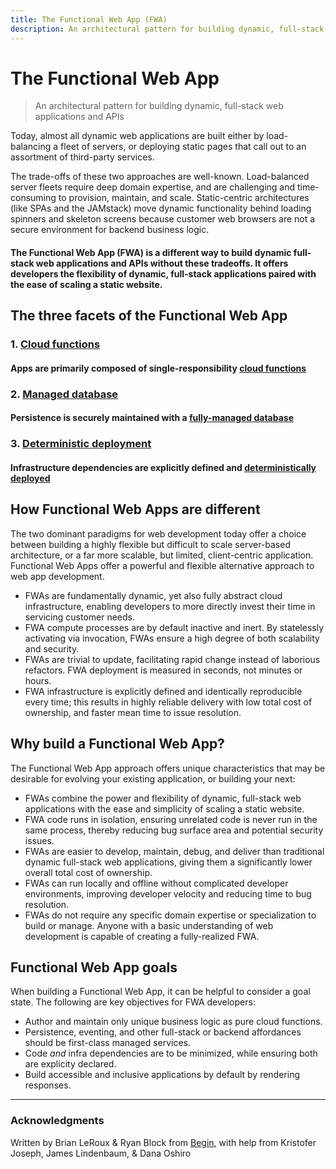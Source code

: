 ```yaml
---
title: The Functional Web App (FWA)
description: An architectural pattern for building dynamic, full-stack web applications and APIs
---
```

# The Functional Web App

> An architectural pattern for building dynamic, full-stack web applications and APIs

Today, almost all dynamic web applications are built either by load-balancing a fleet of servers, or deploying static pages that call out to an assortment of third-party services.

The trade-offs of these two approaches are well-known. Load-balanced server fleets require deep domain expertise, and are challenging and time-consuming to provision, maintain, and scale. Static-centric architectures (like SPAs and the JAMstack) move dynamic functionality behind loading spinners and skeleton screens because customer web browsers are not a secure environment for backend business logic.

#### The Functional Web App (FWA) is a different way to build dynamic full-stack web applications and APIs without these tradeoffs. It offers developers the flexibility of dynamic, full-stack applications paired with the ease of scaling a static website.


## The three facets of the Functional Web App

### 1. [Cloud functions](/cloud-functions)
#### Apps are primarily composed of single-responsibility [cloud functions](/cloud-functions)

### 2. [Managed database](/managed-database)
#### Persistence is securely maintained with a [fully-managed database](/managed-database)

### 3. [Deterministic deployment](/deterministic-deployment)
#### Infrastructure dependencies are explicitly defined and [deterministically deployed](/deterministic-deployment)


## How Functional Web Apps are different

The two dominant paradigms for web development today offer a choice between building a highly flexible but difficult to scale server-based architecture, or a far more scalable, but limited, client-centric application. Functional Web Apps offer a powerful and flexible alternative approach to web app development.

- FWAs are fundamentally dynamic, yet also fully abstract cloud infrastructure, enabling developers to more directly invest their time in servicing customer needs.
- FWA compute processes are by default inactive and inert. By statelessly activating via invocation, FWAs ensure a high degree of both scalability and security.
- FWAs are trivial to update, facilitating rapid change instead of laborious refactors. FWA deployment is measured in seconds, not minutes or hours.
- FWA infrastructure is explicitly defined and identically reproducible every time; this results in highly reliable delivery with low total cost of ownership, and faster mean time to issue resolution.


## Why build a Functional Web App?

The Functional Web App approach offers unique characteristics that may be desirable for evolving your existing application, or building your next:

- FWAs combine the power and flexibility of dynamic, full-stack web applications with the ease and simplicity of scaling a static website.
- FWA code runs in isolation, ensuring unrelated code is never run in the same process, thereby reducing bug surface area and potential security issues.
- FWAs are easier to develop, maintain, debug, and deliver than traditional dynamic full-stack web applications, giving them a significantly lower overall total cost of ownership.
- FWAs can run locally and offline without complicated developer environments, improving developer velocity and reducing time to bug resolution.
- FWAs do not require any specific domain expertise or specialization to build or manage. Anyone with a basic understanding of web development is capable of creating a fully-realized FWA.


## Functional Web App goals

When building a Functional Web App, it can be helpful to consider a goal state. The following are key objectives for FWA developers:

- Author and maintain only unique business logic as pure cloud functions.
- Persistence, eventing, and other full-stack or backend affordances should be first-class managed services.
- Code _and_ infra dependencies are to be minimized, while ensuring both are explicity declared.
- Build accessible and inclusive applications by default by rendering responses.

---

### Acknowledgments

Written by Brian LeRoux & Ryan Block from [Begin](https://begin.com), with help from Kristofer Joseph, James Lindenbaum, & Dana Oshiro
